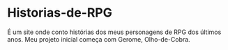 # Historias-de-RPG
É um site onde conto histórias dos meus personagens de RPG dos últimos anos. 
Meu projeto inicial começa com Gerome, Olho-de-Cobra.
